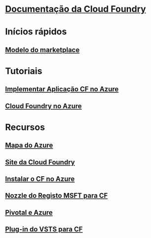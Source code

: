 # [Documentação da Cloud Foundry](index.md)
# Inícios rápidos
## [Modelo do marketplace](https://azuremarketplace.microsoft.com/marketplace/apps/pivotal.pivotal-cloud-foundry)
# Tutoriais
## [Implementar Aplicação CF no Azure](/azure/virtual-machines/linux/cloudfoundry-deploy-your-first-app)
## [Cloud Foundry no Azure](/azure/virtual-machines/linux/cloudfoundry-get-started)
# Recursos
## [Mapa do Azure](https://azure.microsoft.com/roadmap/)
## [Site da Cloud Foundry](https://docs.cloudfoundry.org/)
## [Instalar o CF no Azure](https://docs.pivotal.io/pivotalcf/1-11/customizing/pcf_azure.html)
## [Nozzle do Registo MSFT para CF](https://github.com/Azure/oms-log-analytics-firehose-nozzle)
## [Pivotal e Azure](https://pivotal.io/partners/microsoft)
## [Plug-in do VSTS para CF](https://github.com/Microsoft/vsts-cloudfoundry)
